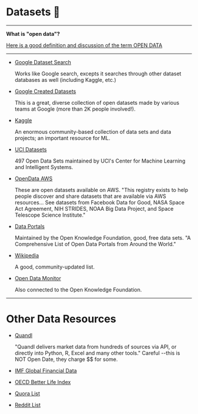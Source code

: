 # Datasets :rocket:

---

**What is "open data"?** 

[Here is a good definition and discussion of the term OPEN DATA](https://opendatahandbook.org/guide/en/what-is-open-data/)

---

- [Google Dataset Search](https://datasetsearch.research.google.com/)
  
   Works like Google search, excepts it searches through other dataset databases as well (including Kaggle, etc.)
   
- [Google Created Datasets](https://research.google/tools/datasets/)
  
   This is a great, diverse collection of open datasets made by various teams at Google (more than 2K people involved!).

- [Kaggle](https://www.kaggle.com/)
  
   An enormous community-based collection of data sets and data projects; an important resource for ML.

- [UCI Datasets](https://archive.ics.uci.edu/ml/datasets.php)
  
   497 Open Data Sets maintained by UCI's Center for Machine Learning and Intelligent Systems.

- [OpenData AWS](https://registry.opendata.aws/)
  
   These are open datasets available on AWS.  "This registry exists to help people discover and share datasets that are available via AWS resources... See datasets from Facebook Data for Good, NASA Space Act Agreement, NIH STRIDES, NOAA Big Data Project, and Space Telescope Science Institute."

- [Data Portals](http://dataportals.org/)
  
   Maintained by the Open Knowledge Foundation, good, free data sets. "A Comprehensive List of Open Data Portals from Around the World."

- [Wikipedia](https://en.wikipedia.org/wiki/List_of_datasets_for_machine-learning_research)
  
   A good, community-updated list.

- [Open Data Monitor](https://opendatamonitor.eu/frontend/web/index.php)
  
   Also connected to the Open Knowledge Foundation.
   
---

# Other Data Resources

- [Quandl](https://www.quandl.com/)
  
   "Quandl delivers market data from hundreds of sources via API, or directly into Python, R, Excel and many other tools." Careful --this is NOT Open Date, they charge $$ for some.

- [IMF Global Financial Data](https://www.imf.org/external/pubs/ft/weo/2016/01/weodata/download.aspx)

- [OECD Better Life Index](https://stats.oecd.org/Index.aspx?DataSetCode=BLI)

- [Quora List](https://www.quora.com/Where-can-I-find-large-datasets-open-to-the-public)

- [Reddit List](https://www.reddit.com/r/datasets/)
